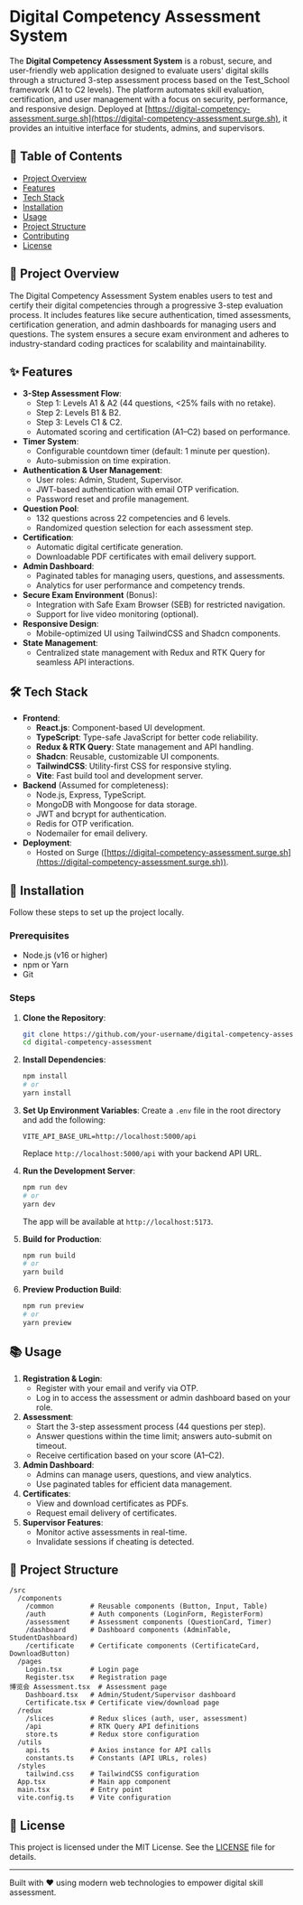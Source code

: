 # Digital Competency Assessment System

The **Digital Competency Assessment System** is a robust, secure, and user-friendly web application designed to evaluate users' digital skills through a structured 3-step assessment process based on the Test_School framework (A1 to C2 levels). The platform automates skill evaluation, certification, and user management with a focus on security, performance, and responsive design. Deployed at [https://digital-competency-assessment.surge.sh](https://digital-competency-assessment.surge.sh), it provides an intuitive interface for students, admins, and supervisors.

## 📖 Table of Contents
- [Project Overview](#project-overview)
- [Features](#features)
- [Tech Stack](#tech-stack)
- [Installation](#installation)
- [Usage](#usage)
- [Project Structure](#project-structure)
- [Contributing](#contributing)
- [License](#license)

## 📝 Project Overview
The Digital Competency Assessment System enables users to test and certify their digital competencies through a progressive 3-step evaluation process. It includes features like secure authentication, timed assessments, certification generation, and admin dashboards for managing users and questions. The system ensures a secure exam environment and adheres to industry-standard coding practices for scalability and maintainability.

## ✨ Features
- **3-Step Assessment Flow**:
  - Step 1: Levels A1 & A2 (44 questions, <25% fails with no retake).
  - Step 2: Levels B1 & B2.
  - Step 3: Levels C1 & C2.
  - Automated scoring and certification (A1–C2) based on performance.
- **Timer System**:
  - Configurable countdown timer (default: 1 minute per question).
  - Auto-submission on time expiration.
- **Authentication & User Management**:
  - User roles: Admin, Student, Supervisor.
  - JWT-based authentication with email OTP verification.
  - Password reset and profile management.
- **Question Pool**:
  - 132 questions across 22 competencies and 6 levels.
  - Randomized question selection for each assessment step.
- **Certification**:
  - Automatic digital certificate generation.
  - Downloadable PDF certificates with email delivery support.
- **Admin Dashboard**:
  - Paginated tables for managing users, questions, and assessments.
  - Analytics for user performance and competency trends.
- **Secure Exam Environment** (Bonus):
  - Integration with Safe Exam Browser (SEB) for restricted navigation.
  - Support for live video monitoring (optional).
- **Responsive Design**:
  - Mobile-optimized UI using TailwindCSS and Shadcn components.
- **State Management**:
  - Centralized state management with Redux and RTK Query for seamless API interactions.

## 🛠 Tech Stack
- **Frontend**:
  - **React.js**: Component-based UI development.
  - **TypeScript**: Type-safe JavaScript for better code reliability.
  - **Redux & RTK Query**: State management and API handling.
  - **Shadcn**: Reusable, customizable UI components.
  - **TailwindCSS**: Utility-first CSS for responsive styling.
  - **Vite**: Fast build tool and development server.
- **Backend** (Assumed for completeness):
  - Node.js, Express, TypeScript.
  - MongoDB with Mongoose for data storage.
  - JWT and bcrypt for authentication.
  - Redis for OTP verification.
  - Nodemailer for email delivery.
- **Deployment**:
  - Hosted on Surge ([https://digital-competency-assessment.surge.sh](https://digital-competency-assessment.surge.sh)).

## 🚀 Installation
Follow these steps to set up the project locally.

### Prerequisites
- Node.js (v16 or higher)
- npm or Yarn
- Git

### Steps
1. **Clone the Repository**:
   ```bash
   git clone https://github.com/your-username/digital-competency-assessment-frontend.git
   cd digital-competency-assessment
   ```

2. **Install Dependencies**:
   ```bash
   npm install
   # or
   yarn install
   ```

3. **Set Up Environment Variables**:
   Create a `.env` file in the root directory and add the following:
   ```env
   VITE_API_BASE_URL=http://localhost:5000/api
   ```
   Replace `http://localhost:5000/api` with your backend API URL.

4. **Run the Development Server**:
   ```bash
   npm run dev
   # or
   yarn dev
   ```
   The app will be available at `http://localhost:5173`.

5. **Build for Production**:
   ```bash
   npm run build
   # or
   yarn build
   ```

6. **Preview Production Build**:
   ```bash
   npm run preview
   # or
   yarn preview
   ```

## 📚 Usage
1. **Registration & Login**:
   - Register with your email and verify via OTP.
   - Log in to access the assessment or admin dashboard based on your role.
2. **Assessment**:
   - Start the 3-step assessment process (44 questions per step).
   - Answer questions within the time limit; answers auto-submit on timeout.
   - Receive certification based on your score (A1–C2).
3. **Admin Dashboard**:
   - Admins can manage users, questions, and view analytics.
   - Use paginated tables for efficient data management.
4. **Certificates**:
   - View and download certificates as PDFs.
   - Request email delivery of certificates.
5. **Supervisor Features**:
   - Monitor active assessments in real-time.
   - Invalidate sessions if cheating is detected.

## 📂 Project Structure
```plaintext
/src
  /components
    /common         # Reusable components (Button, Input, Table)
    /auth           # Auth components (LoginForm, RegisterForm)
    /assessment     # Assessment components (QuestionCard, Timer)
    /dashboard      # Dashboard components (AdminTable, StudentDashboard)
    /certificate    # Certificate components (CertificateCard, DownloadButton)
  /pages
    Login.tsx       # Login page
    Register.tsx    # Registration page
博览会 Assessment.tsx  # Assessment page
    Dashboard.tsx   # Admin/Student/Supervisor dashboard
    Certificate.tsx # Certificate view/download page
  /redux
    /slices         # Redux slices (auth, user, assessment)
    /api            # RTK Query API definitions
    store.ts        # Redux store configuration
  /utils
    api.ts          # Axios instance for API calls
    constants.ts    # Constants (API URLs, roles)
  /styles
    tailwind.css    # TailwindCSS configuration
  App.tsx           # Main app component
  main.tsx          # Entry point
  vite.config.ts    # Vite configuration
```


## 📜 License
This project is licensed under the MIT License. See the [LICENSE](LICENSE) file for details.

---

Built with ❤️ using modern web technologies to empower digital skill assessment.
